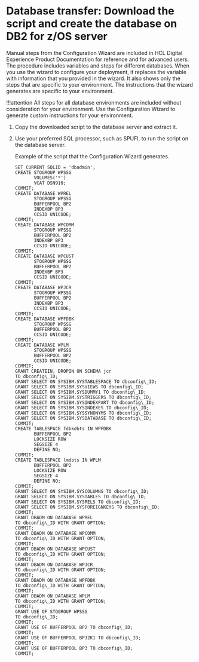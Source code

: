 # Database transfer: Download the script and create the database on DB2 for z/OS server

Manual steps from the Configuration Wizard are included in HCL Digital Experience Product Documentation for reference and for advanced users. The procedure includes variables and steps for different databases. When you use the wizard to configure your deployment, it replaces the variable with information that you provided in the wizard. It also shows only the steps that are specific to your environment. The instructions that the wizard generates are specific to your environment.

!!!attention
       All steps for all database environments are included without consideration for your environment. Use the Configuration Wizard to generate custom instructions for your environment.

1.  Copy the downloaded script to the database server and extract it.

2.  Use your preferred SQL processor, such as SPUFI, to run the script on the database server.

    Example of the script that the Configuration Wizard generates.

    ```
    SET CURRENT SQLID = 'dbadmin';
    CREATE STOGROUP WPSSG
           VOLUMES('*')
           VCAT DSN910;
    COMMIT;
    CREATE DATABASE WPREL
           STOGROUP WPSSG
           BUFFERPOOL BP2
           INDEXBP BP3
           CCSID UNICODE;
    COMMIT;
    CREATE DATABASE WPCOMM
           STOGROUP WPSSG
           BUFFERPOOL BP2
           INDEXBP BP3
           CCSID UNICODE;
    COMMIT;
    CREATE DATABASE WPCUST
           STOGROUP WPSSG
           BUFFERPOOL BP2
           INDEXBP BP3
           CCSID UNICODE;
    COMMIT;
    CREATE DATABASE WPJCR
           STOGROUP WPSSG
           BUFFERPOOL BP2
           INDEXBP BP3
           CCSID UNICODE;
    COMMIT;
    CREATE DATABASE WPFDBK
           STOGROUP WPSSG
           BUFFERPOOL BP2
           CCSID UNICODE;
    COMMIT;
    CREATE DATABASE WPLM
           STOGROUP WPSSG
           BUFFERPOOL BP2
           CCSID UNICODE;
    COMMIT;
    GRANT CREATEIN, DROPIN ON SCHEMA jcr
    TO dbconfig\_ID;
    GRANT SELECT ON SYSIBM.SYSTABLESPACE TO dbconfig\_ID;
    GRANT SELECT ON SYSIBM.SYSVIEWS TO dbconfig\_ID;
    GRANT SELECT ON SYSIBM.SYSDUMMY1 TO dbconfig\_ID;
    GRANT SELECT ON SYSIBM.SYSTRIGGERS TO dbconfig\_ID;
    GRANT SELECT ON SYSIBM.SYSINDEXPART TO dbconfig\_ID;
    GRANT SELECT ON SYSIBM.SYSINDEXES TO dbconfig\_ID;
    GRANT SELECT ON SYSIBM.SYSSYNONYMS TO dbconfig\_ID;
    GRANT SELECT ON SYSIBM.SYSDATABASE TO dbconfig\_ID;
    COMMIT;
    CREATE TABLESPACE fdbkdbts IN WPFDBK
           BUFFERPOOL BP2
           LOCKSIZE ROW
           SEGSIZE 4
           DEFINE NO;
    COMMIT;
    CREATE TABLESPACE lmdbts IN WPLM
           BUFFERPOOL BP2
           LOCKSIZE ROW
           SEGSIZE 4
           DEFINE NO;
    COMMIT;
    GRANT SELECT ON SYSIBM.SYSCOLUMNS TO dbconfig\_ID;
    GRANT SELECT ON SYSIBM.SYSTABLES TO dbconfig\_ID;
    GRANT SELECT ON SYSIBM.SYSRELS TO dbconfig\_ID;
    GRANT SELECT ON SYSIBM.SYSFOREIGNKEYS TO dbconfig\_ID;
    COMMIT;
    GRANT DBADM ON DATABASE WPREL
    TO dbconfig\_ID WITH GRANT OPTION;
    COMMIT;
    GRANT DBADM ON DATABASE WPCOMM
    TO dbconfig\_ID WITH GRANT OPTION;
    COMMIT;
    GRANT DBADM ON DATABASE WPCUST
    TO dbconfig\_ID WITH GRANT OPTION;
    COMMIT;
    GRANT DBADM ON DATABASE WPJCR
    TO dbconfig\_ID WITH GRANT OPTION;
    COMMIT;
    GRANT DBADM ON DATABASE WPFDBK
    TO dbconfig\_ID WITH GRANT OPTION;
    COMMIT;
    GRANT DBADM ON DATABASE WPLM
    TO dbconfig\_ID WITH GRANT OPTION;
    COMMIT;
    GRANT USE OF STOGROUP WPSSG
    TO dbconfig\_ID;
    COMMIT;
    GRANT USE OF BUFFERPOOL BP2 TO dbconfig\_ID;
    COMMIT;
    GRANT USE OF BUFFERPOOL BP32K1 TO dbconfig\_ID;
    COMMIT;
    GRANT USE OF BUFFERPOOL BP3 TO dbconfig\_ID;
    COMMIT;
    ```



